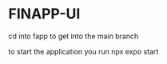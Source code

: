 # FINAPP-UI

cd into fapp to get into the main branch 

to start the application you run npx expo start 
